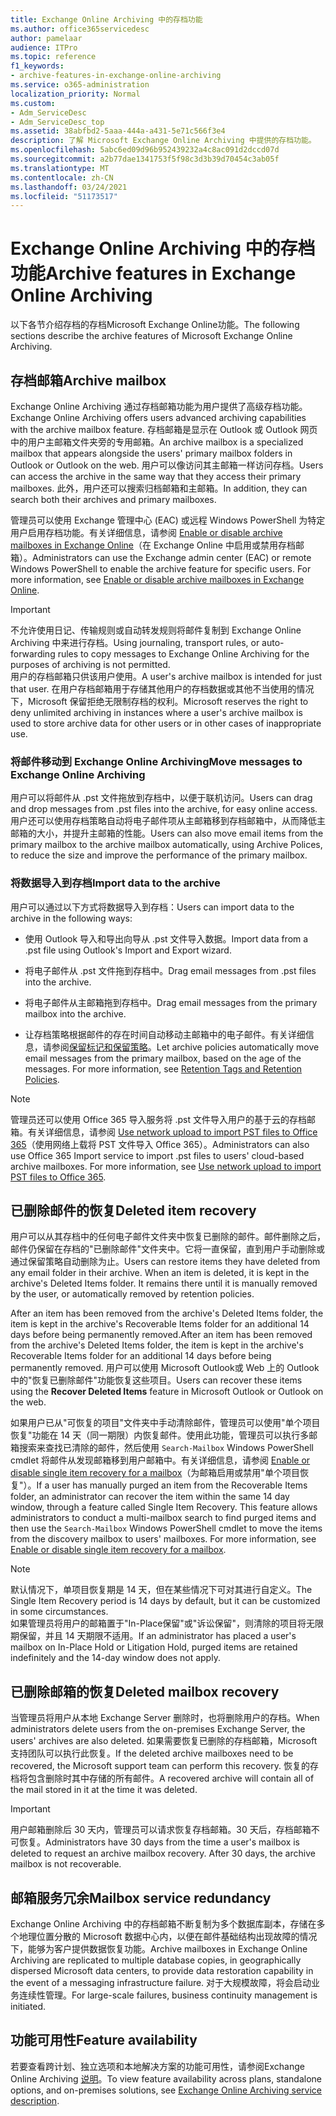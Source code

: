 ```yaml
---
title: Exchange Online Archiving 中的存档功能
ms.author: office365servicedesc
author: pamelaar
audience: ITPro
ms.topic: reference
f1_keywords:
- archive-features-in-exchange-online-archiving
ms.service: o365-administration
localization_priority: Normal
ms.custom:
- Adm_ServiceDesc
- Adm_ServiceDesc_top
ms.assetid: 38abfbd2-5aaa-444a-a431-5e71c566f3e4
description: 了解 Microsoft Exchange Online Archiving 中提供的存档功能。
ms.openlocfilehash: 5abc6ed09d96b952439232a4c8ac091d2dccd07d
ms.sourcegitcommit: a2b77dae1341753f5f98c3d3b39d70454c3ab05f
ms.translationtype: MT
ms.contentlocale: zh-CN
ms.lasthandoff: 03/24/2021
ms.locfileid: "51173517"
---
```

# <a name="archive-features-in-exchange-online-archiving"></a><span data-ttu-id="64d60-103">Exchange Online Archiving 中的存档功能</span><span class="sxs-lookup"><span data-stu-id="64d60-103">Archive features in Exchange Online Archiving</span></span>

<span data-ttu-id="64d60-104">以下各节介绍存档的存档Microsoft Exchange Online功能。</span><span class="sxs-lookup"><span data-stu-id="64d60-104">The following sections describe the archive features of Microsoft Exchange Online Archiving.</span></span>
  
## <a name="archive-mailbox"></a><span data-ttu-id="64d60-105">存档邮箱</span><span class="sxs-lookup"><span data-stu-id="64d60-105">Archive mailbox</span></span>

<span data-ttu-id="64d60-106">Exchange Online Archiving 通过存档邮箱功能为用户提供了高级存档功能。</span><span class="sxs-lookup"><span data-stu-id="64d60-106">Exchange Online Archiving offers users advanced archiving capabilities with the archive mailbox feature.</span></span> <span data-ttu-id="64d60-107">存档邮箱是显示在 Outlook 或 Outlook 网页中的用户主邮箱文件夹旁的专用邮箱。</span><span class="sxs-lookup"><span data-stu-id="64d60-107">An archive mailbox is a specialized mailbox that appears alongside the users' primary mailbox folders in Outlook or Outlook on the web.</span></span> <span data-ttu-id="64d60-108">用户可以像访问其主邮箱一样访问存档。</span><span class="sxs-lookup"><span data-stu-id="64d60-108">Users can access the archive in the same way that they access their primary mailboxes.</span></span> <span data-ttu-id="64d60-109">此外，用户还可以搜索归档邮箱和主邮箱。</span><span class="sxs-lookup"><span data-stu-id="64d60-109">In addition, they can search both their archives and primary mailboxes.</span></span>
  
<span data-ttu-id="64d60-p102">管理员可以使用 Exchange 管理中心 (EAC) 或远程 Windows PowerShell 为特定用户启用存档功能。有关详细信息，请参阅 [Enable or disable archive mailboxes in Exchange Online](/office365/securitycompliance/enable-archive-mailboxes)（在 Exchange Online 中启用或禁用存档邮箱）。</span><span class="sxs-lookup"><span data-stu-id="64d60-p102">Administrators can use the Exchange admin center (EAC) or remote Windows PowerShell to enable the archive feature for specific users. For more information, see [Enable or disable archive mailboxes in Exchange Online](/office365/securitycompliance/enable-archive-mailboxes).</span></span>
  
> [!IMPORTANT]
>  <span data-ttu-id="64d60-112">不允许使用日记、传输规则或自动转发规则将邮件复制到 Exchange Online Archiving 中来进行存档。</span><span class="sxs-lookup"><span data-stu-id="64d60-112">Using journaling, transport rules, or auto-forwarding rules to copy messages to Exchange Online Archiving for the purposes of archiving is not permitted.</span></span> <br/>
>  <span data-ttu-id="64d60-113">用户的存档邮箱只供该用户使用。</span><span class="sxs-lookup"><span data-stu-id="64d60-113">A user's archive mailbox is intended for just that user.</span></span> <span data-ttu-id="64d60-114">在用户存档邮箱用于存储其他用户的存档数据或其他不当使用的情况下，Microsoft 保留拒绝无限制存档的权利。</span><span class="sxs-lookup"><span data-stu-id="64d60-114">Microsoft reserves the right to deny unlimited archiving in instances where a user's archive mailbox is used to store archive data for other users or in other cases of inappropriate use.</span></span>
  
### <a name="move-messages-to-exchange-online-archiving"></a><span data-ttu-id="64d60-115">将邮件移动到 Exchange Online Archiving</span><span class="sxs-lookup"><span data-stu-id="64d60-115">Move messages to Exchange Online Archiving</span></span>

<span data-ttu-id="64d60-116">用户可以将邮件从 .pst 文件拖放到存档中，以便于联机访问。</span><span class="sxs-lookup"><span data-stu-id="64d60-116">Users can drag and drop messages from .pst files into the archive, for easy online access.</span></span> <span data-ttu-id="64d60-117">用户还可以使用存档策略自动将电子邮件项从主邮箱移到存档邮箱中，从而降低主邮箱的大小，并提升主邮箱的性能。</span><span class="sxs-lookup"><span data-stu-id="64d60-117">Users can also move email items from the primary mailbox to the archive mailbox automatically, using Archive Polices, to reduce the size and improve the performance of the primary mailbox.</span></span> 
  
### <a name="import-data-to-the-archive"></a><span data-ttu-id="64d60-118">将数据导入到存档</span><span class="sxs-lookup"><span data-stu-id="64d60-118">Import data to the archive</span></span>

<span data-ttu-id="64d60-119">用户可以通过以下方式将数据导入到存档：</span><span class="sxs-lookup"><span data-stu-id="64d60-119">Users can import data to the archive in the following ways:</span></span>
  
- <span data-ttu-id="64d60-120">使用 Outlook 导入和导出向导从 .pst 文件导入数据。</span><span class="sxs-lookup"><span data-stu-id="64d60-120">Import data from a .pst file using Outlook's Import and Export wizard.</span></span>
    
- <span data-ttu-id="64d60-121">将电子邮件从 .pst 文件拖到存档中。</span><span class="sxs-lookup"><span data-stu-id="64d60-121">Drag email messages from .pst files into the archive.</span></span>
    
- <span data-ttu-id="64d60-122">将电子邮件从主邮箱拖到存档中。</span><span class="sxs-lookup"><span data-stu-id="64d60-122">Drag email messages from the primary mailbox into the archive.</span></span>
    
- <span data-ttu-id="64d60-p106">让存档策略根据邮件的存在时间自动移动主邮箱中的电子邮件。有关详细信息，请参阅[保留标记和保留策略](/Exchange/policy-and-compliance/mrm/retention-tags-and-retention-policies)。</span><span class="sxs-lookup"><span data-stu-id="64d60-p106">Let archive policies automatically move email messages from the primary mailbox, based on the age of the messages. For more information, see [Retention Tags and Retention Policies](/Exchange/policy-and-compliance/mrm/retention-tags-and-retention-policies).</span></span>
    
> [!NOTE]
> <span data-ttu-id="64d60-p107">管理员还可以使用 Office 365 导入服务将 .pst 文件导入用户的基于云的存档邮箱。有关详细信息，请参阅 [Use network upload to import PST files to Office 365](/office365/securitycompliance/use-network-upload-to-import-pst-files)（使用网络上载将 PST 文件导入 Office 365）。</span><span class="sxs-lookup"><span data-stu-id="64d60-p107">Administrators can also use Office 365 Import service to import .pst files to users' cloud-based archive mailboxes. For more information, see [Use network upload to import PST files to Office 365](/office365/securitycompliance/use-network-upload-to-import-pst-files).</span></span> 
  
## <a name="deleted-item-recovery"></a><span data-ttu-id="64d60-127">已删除邮件的恢复</span><span class="sxs-lookup"><span data-stu-id="64d60-127">Deleted item recovery</span></span>

<span data-ttu-id="64d60-p108">用户可以从其存档中的任何电子邮件文件夹中恢复已删除的邮件。邮件删除之后，邮件仍保留在存档的"已删除邮件"文件夹中。它将一直保留，直到用户手动删除或通过保留策略自动删除为止。</span><span class="sxs-lookup"><span data-stu-id="64d60-p108">Users can restore items they have deleted from any email folder in their archive. When an item is deleted, it is kept in the archive's Deleted Items folder. It remains there until it is manually removed by the user, or automatically removed by retention policies.</span></span>
  
<span data-ttu-id="64d60-131">After an item has been removed from the archive's Deleted Items folder, the item is kept in the archive's Recoverable Items folder for an additional 14 days before being permanently removed.</span><span class="sxs-lookup"><span data-stu-id="64d60-131">After an item has been removed from the archive's Deleted Items folder, the item is kept in the archive's Recoverable Items folder for an additional 14 days before being permanently removed.</span></span> <span data-ttu-id="64d60-132">用户可以使用 Microsoft Outlook或 Web 上的 Outlook 中的"恢复已删除邮件"功能恢复这些项目。</span><span class="sxs-lookup"><span data-stu-id="64d60-132">Users can recover these items using the **Recover Deleted Items** feature in Microsoft Outlook or Outlook on the web.</span></span> 
  
<span data-ttu-id="64d60-p110">如果用户已从"可恢复的项目"文件夹中手动清除邮件，管理员可以使用"单个项目恢复"功能在 14 天（同一期限）内恢复邮件。使用此功能，管理员可以执行多邮箱搜索来查找已清除的邮件，然后使用  `Search-Mailbox` Windows PowerShell cmdlet 将邮件从发现邮箱移到用户邮箱中。有关详细信息，请参阅 [Enable or disable single item recovery for a mailbox](/office365/securitycompliance/use-network-upload-to-import-pst-files)（为邮箱启用或禁用"单个项目恢复"）。</span><span class="sxs-lookup"><span data-stu-id="64d60-p110">If a user has manually purged an item from the Recoverable Items folder, an administrator can recover the item within the same 14 day window, through a feature called Single Item Recovery. This feature allows administrators to conduct a multi-mailbox search to find purged items and then use the  `Search-Mailbox` Windows PowerShell cmdlet to move the items from the discovery mailbox to users' mailboxes. For more information, see [Enable or disable single item recovery for a mailbox](/office365/securitycompliance/use-network-upload-to-import-pst-files).</span></span>
  
> [!NOTE]
>  <span data-ttu-id="64d60-136">默认情况下，单项目恢复期是 14 天，但在某些情况下可对其进行自定义。</span><span class="sxs-lookup"><span data-stu-id="64d60-136">The Single Item Recovery period is 14 days by default, but it can be customized in some circumstances.</span></span> <br/>
>  <span data-ttu-id="64d60-137">如果管理员将用户的邮箱置于"In-Place保留"或"诉讼保留"，则清除的项目将无限期保留，并且 14 天期限不适用。</span><span class="sxs-lookup"><span data-stu-id="64d60-137">If an administrator has placed a user's mailbox on In-Place Hold or Litigation Hold, purged items are retained indefinitely and the 14-day window does not apply.</span></span> 
  
## <a name="deleted-mailbox-recovery"></a><span data-ttu-id="64d60-138">已删除邮箱的恢复</span><span class="sxs-lookup"><span data-stu-id="64d60-138">Deleted mailbox recovery</span></span>

<span data-ttu-id="64d60-139">当管理员将用户从本地 Exchange Server 删除时，也将删除用户的存档。</span><span class="sxs-lookup"><span data-stu-id="64d60-139">When administrators delete users from the on-premises Exchange Server, the users' archives are also deleted.</span></span> <span data-ttu-id="64d60-140">如果需要恢复已删除的存档邮箱，Microsoft 支持团队可以执行此恢复。</span><span class="sxs-lookup"><span data-stu-id="64d60-140">If the deleted archive mailboxes need to be recovered, the Microsoft support team can perform this recovery.</span></span> <span data-ttu-id="64d60-141">恢复的存档将包含删除时其中存储的所有邮件。</span><span class="sxs-lookup"><span data-stu-id="64d60-141">A recovered archive will contain all of the mail stored in it at the time it was deleted.</span></span>
  
> [!IMPORTANT]
> <span data-ttu-id="64d60-p113">用户邮箱删除后 30 天内，管理员可以请求恢复存档邮箱。30 天后，存档邮箱不可恢复。</span><span class="sxs-lookup"><span data-stu-id="64d60-p113">Administrators have 30 days from the time a user's mailbox is deleted to request an archive mailbox recovery. After 30 days, the archive mailbox is not recoverable.</span></span> 
  
## <a name="mailbox-service-redundancy"></a><span data-ttu-id="64d60-144">邮箱服务冗余</span><span class="sxs-lookup"><span data-stu-id="64d60-144">Mailbox service redundancy</span></span>

<span data-ttu-id="64d60-145">Exchange Online Archiving 中的存档邮箱不断复制为多个数据库副本，存储在多个地理位置分散的 Microsoft 数据中心内，以便在邮件基础结构出现故障的情况下，能够为客户提供数据恢复功能。</span><span class="sxs-lookup"><span data-stu-id="64d60-145">Archive mailboxes in Exchange Online Archiving are replicated to multiple database copies, in geographically dispersed Microsoft data centers, to provide data restoration capability in the event of a messaging infrastructure failure.</span></span> <span data-ttu-id="64d60-146">对于大规模故障，将会启动业务连续性管理。</span><span class="sxs-lookup"><span data-stu-id="64d60-146">For large-scale failures, business continuity management is initiated.</span></span> 
  
## <a name="feature-availability"></a><span data-ttu-id="64d60-147">功能可用性</span><span class="sxs-lookup"><span data-stu-id="64d60-147">Feature availability</span></span>

<span data-ttu-id="64d60-148">若要查看跨计划、独立选项和本地解决方案的功能可用性，请参阅Exchange Online Archiving [说明](exchange-online-archiving-service-description.md)。</span><span class="sxs-lookup"><span data-stu-id="64d60-148">To view feature availability across plans, standalone options, and on-premises solutions, see [Exchange Online Archiving service description](exchange-online-archiving-service-description.md).</span></span>
